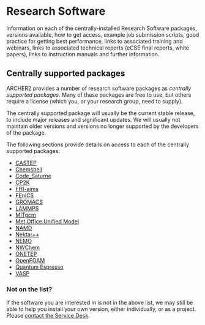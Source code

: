 # Research Software

Information on each of the centrally-installed Research Software
packages, versions available, how to get access, example job submission
scripts, good practice for getting best performance, links to associated
training and webinars, links to associated technical reports (eCSE final
reports, white papers), links to instruction manuals and further
information.

## Centrally supported packages

ARCHER2 provides a number of research software packages as *centrally
supported packages*. Many of these packages are free to use, but others
require a license (which you, or your research group, need to supply).

The centrally supported package will usually be the current stable
release, to include major releases and significant updates. We will
usually not maintain older versions and versions no longer supported by
the developers of the package.

The following sections provide details on access to each of the
centrally supported packages:

  - [CASTEP](castep/castep.md)
  - [Chemshell](chemshell/chemshell.md)
  - [Code_Saturne](code-saturne/code-saturne.md)
  - [CP2K](cp2k/cp2k.md)
  - [FHI-aims](fhi-aims/fhi-aims.md)
  - [FEniCS](fenics/fenics.md)
  - [GROMACS](gromacs/gromacs.md)
  - [LAMMPS](lammps/lammps.md)
  - [MITgcm](mitgcm/mitgcm.md)
  - [Met Office Unified Model](mo-unified-model/mo-unified-model.md)
  - [NAMD](namd/namd.md)
  - [Nektar++](nektarplusplus/nektarplusplus.md)
  - [NEMO](nemo/nemo.md)
  - [NWChem](nwchem/nwchem.md)
  - [ONETEP](onetep/onetep.md)
  - [OpenFOAM](openfoam/openfoam.md)
  - [Quantum Espresso](qe/qe.md)
  - [VASP](vasp/vasp.md)

### Not on the list?

If the software you are interested in is not in the above list, we may still
be able to help you install your own version, either individually, or as
a project. Please [contact the Service Desk](https://www.archer2.ac.uk/support-access/servicedesk.html).
